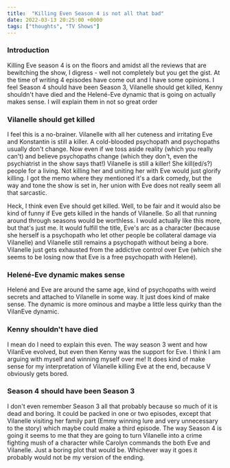 ```yaml
---
title:  "Killing Even Season 4 is not all that bad" 
date: 2022-03-13 20:25:00 +0000
tags: ["thoughts", "TV Shows"]
---
```

### Introduction
Killing Eve season 4 is on the floors and amidst all the reviews that are bewitching the show, I digress - well not completely but you get the gist. At the time of writing 4 episodes have come out and I have some opinions. I feel Season 4 should have been Season 3, Vilanelle should get killed, Kenny shouldn't have died and the Helené-Eve dynamic that is going on actually makes sense. I will explain them in not so great order

### Vilanelle should get killed
I feel this is a no-brainer. Vilanelle with all her cuteness and irritating Eve and Konstantin is still a killer. A cold-blooded psychopath and psychopaths usually don't change. Now even if we toss aside reality (which you really can't) and believe psychopaths change (which they don't, even the psychiatrist in the show says that!) Vilanelle is still a killer! She kill(ed/s?) people for a living. Not killing her and uniting her with Eve would just glorify killing. I got the memo where they mentioned it's a dark comedy, but the way and tone the show is set in, her union with Eve does not really seem all that sarcastic.

Heck, I think even Eve should get killed. Well, to be fair and it would also be kind of funny if Eve gets killed in the hands of Vilanelle. So all that running around through seasons would be worthless. I would actually like this more, but that's just me. It would fulfill the title, Eve's arc as a character (because she herself is a psychopath who let other people be collateral damage via Vilanelle) and Vilanelle still remains a psychopath without being a bore. Vilanelle just gets exhausted from the addictive control over Eve (which she seems to be losing now that Eve is a free psychopath with Helené).

### Helené-Eve dynamic makes sense

Helené and Eve are around the same age, kind of psychopaths with weird secrets and attached to Vilanelle in some way. It just does kind of make sense. The dynamic is more ominous and maybe a little less quirky than the VilanEve dynamic.

### Kenny shouldn't have died

I mean do I need to explain this even. The way season 3 went and how VilanEve evolved, but even then Kenny was the support for Eve. I think I am arguing with myself and winning myself over me! It does kind of make sense for my interpretation of Vilanelle killing Eve at the end, because V obviously gets bored.

### Season 4 should have been Season 3

I don't even remember Season 3 all that probably because so much of it is dead and boring. It could be packed in one or two episodes, except that Vilanelle visiting her family part (Emmy winning lure and very unnecessary to the story) which maybe could make a third episode. The way Season 4 is going it seems to me that they are going to turn Vilanelle into a crime fighting mush of a character while Carolyn commands the both Eve and Vilanelle. Just a boring plot that would be. Whichever way it goes it probably would not be my version of the ending.
